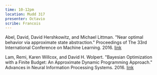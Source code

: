 ```yaml
---
time: 10-12pm
location: Mudd 317
presenter: Octavio
scribe: Francois
---
```


Abel, David, David Hershkowitz, and Michael Littman. "Near optimal behavior via approximate state abstraction." Proceedings of The 33rd International Conference on Machine Learning. 2016. [link](http://jmlr.org/proceedings/papers/v48/abel16.pdf)

Lam, Remi, Karen Willcox, and David H. Wolpert. "Bayesian Optimization with a Finite Budget: An Approximate Dynamic Programming Approach." Advances in Neural Information Processing Systems. 2016. [link](https://papers.nips.cc/paper/6188-bayesian-optimization-with-a-finite-budget-an-approximate-dynamic-programming-approach.pdf)